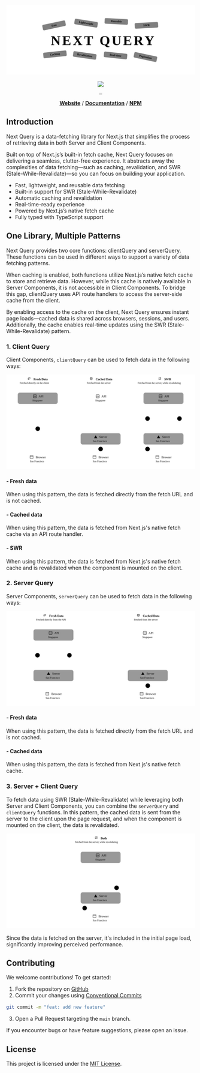 <a aria-lable="Next Query" href="https://query.bigbang.build/">
  <picture>
    <source srcset="https://raw.githubusercontent.com/bigbang-sdk/assets/refs/heads/main/hero-banners/hero-dark.svg" media="(prefers-color-scheme: dark)" />
    <source srcset="https://raw.githubusercontent.com/bigbang-sdk/assets/refs/heads/main/hero-banners/hero-light.svg" media="(prefers-color-scheme: light)" />
    <img src="https://raw.githubusercontent.com/bigbang-sdk/assets/refs/heads/main/hero-banners/hero-light.svg" alt="Fetch Pattern" referrerpolicy="no-referrer-when-downgrade" />
  </picture>
</a>

<p align="center">
  <a aria-label="Bigbang logo" href="https://query.bigbang.build/">
    <img src="https://badgen.net/badge/icon/Made%20by%20Bigbang?icon=https://raw.githubusercontent.com/bigbang-sdk/assets/refs/heads/main/logo/logo-white.svg&label&color=black&labelColor=black"/>
  </a>
  <br/>
  <a aria-label="NPM version" href="https://www.npmjs.com/package/@bigbang-sdk/next-query">
    <img alt="" src="https://badgen.net/npm/v/@bigbang-sdk/next-query?&labelColor=black"/>
  </a>
  <a aria-label="Package size" href="https://bundlephobia.com/result?p=@bigbang-sdk/next-query">
    <img alt="" src="https://badgen.net/bundlephobia/minzip/@bigbang-sdk/next-query?&labelColor=black"/>
  </a>
  <a aria-label="License" href="https://github.com/bigbang-sdk/next-query/blob/main/package/LICENSE">
    <img alt="" src="https://badgen.net/npm/license/@bigbang-sdk/next-query?&labelColor=black"/>
  </a>
</p>

<p align="center">
  <a href="https://query.bigbang.build/"><strong>Website</strong></a> /
  <a href="https://query.bigbang.build/docs"><strong>Documentation</strong></a> /
  <a href="https://www.npmjs.com/package/@bigbang-sdk/next-query"><strong>NPM</strong></a>
</p>

## Introduction

Next Query is a data-fetching library for Next.js that simplifies the process of retrieving data in both Server and Client Components.

Built on top of Next.js’s built-in fetch cache, Next Query focuses on delivering a seamless, clutter-free experience. It abstracts away the complexities of data fetching—such as caching, revalidation, and SWR (Stale-While-Revalidate)—so you can focus on building your application.

- Fast, lightweight, and reusable data fetching
- Built-in support for SWR (Stale-While-Revalidate)
- Automatic caching and revalidation
- Real-time-ready experience
- Powered by Next.js’s native fetch cache
- Fully typed with TypeScript support

## One Library, Multiple Patterns

Next Query provides two core functions: clientQuery and serverQuery. These functions can be used in different ways to support a variety of data fetching patterns.

When caching is enabled, both functions utilize Next.js’s native fetch cache to store and retrieve data. However, while this cache is natively available in Server Components, it is not accessible in Client Components. To bridge this gap, clientQuery uses API route handlers to access the server-side cache from the client.

By enabling access to the cache on the client, Next Query ensures instant page loads—cached data is shared across browsers, sessions, and users. Additionally, the cache enables real-time updates using the SWR (Stale-While-Revalidate) pattern.

### 1. Client Query

Client Components, `clientQuery` can be used to fetch data in the following ways:

<picture>
  <source srcset="https://raw.githubusercontent.com/bigbang-sdk/assets/refs/heads/main/fetch-patterns/fetch-pattern-client-dark.svg" media="(prefers-color-scheme: dark)" />
    <source srcset="https://raw.githubusercontent.com/bigbang-sdk/assets/refs/heads/main/fetch-patterns/fetch-pattern-client-light.svg" media="(prefers-color-scheme: light)" />
    <img src="https://raw.githubusercontent.com/bigbang-sdk/assets/refs/heads/main/fetch-patterns/fetch-pattern-client-light.svg" alt="Fetch Pattern" referrerpolicy="no-referrer-when-downgrade" />
</picture>

#### - Fresh data

When using this pattern, the data is fetched directly from the fetch URL and is not cached.

#### - Cached data

When using this pattern, the data is fetched from Next.js's native fetch cache via an API route handler.

#### - SWR

When using this pattern, the data is fetched from Next.js's native fetch cache and is revalidated when the component is mounted on the client.

### 2. Server Query

Server Components, `serverQuery` can be used to fetch data in the following ways:

<picture>
  <source srcset="https://raw.githubusercontent.com/bigbang-sdk/assets/refs/heads/main/fetch-patterns/fetch-pattern-server-dark.svg" media="(prefers-color-scheme: dark)" />
    <source srcset="https://raw.githubusercontent.com/bigbang-sdk/assets/refs/heads/main/fetch-patterns/fetch-pattern-server-light.svg" media="(prefers-color-scheme: light)" />
    <img src="https://raw.githubusercontent.com/bigbang-sdk/assets/refs/heads/main/fetch-patterns/fetch-pattern-server-light.svg" alt="Fetch Pattern" referrerpolicy="no-referrer-when-downgrade" />
</picture>

#### - Fresh data

When using this pattern, the data is fetched directly from the fetch URL and is not cached.

#### - Cached data

When using this pattern, the data is fetched from Next.js's native fetch cache.

### 3. Server + Client Query

To fetch data using SWR (Stale-While-Revalidate) while leveraging both Server and Client Components, you can combine the `serverQuery` and `clientQuery` functions.
In this pattern, the cached data is sent from the server to the client upon the page request, and when the component is mounted on the client, the data is revalidated.

<picture>
  <source srcset="https://raw.githubusercontent.com/bigbang-sdk/assets/refs/heads/main/fetch-patterns/fetch-pattern-both-dark.svg" media="(prefers-color-scheme: dark)" />
    <source srcset="https://raw.githubusercontent.com/bigbang-sdk/assets/refs/heads/main/fetch-patterns/fetch-pattern-both-light.svg" media="(prefers-color-scheme: light)" />
    <img src="https://raw.githubusercontent.com/bigbang-sdk/assets/refs/heads/main/fetch-patterns/fetch-pattern-both-light.svg" alt="Fetch Pattern" referrerpolicy="no-referrer-when-downgrade" />
</picture>

Since the data is fetched on the server, it's included in the initial page load, significantly improving perceived performance.

## Contributing

We welcome contributions! To get started:

1. Fork the repository on [GitHub](https://github.com/bigbang-sdk/next-query)
2. Commit your changes using [Conventional Commits](https://www.conventionalcommits.org/en)

```bash
git commit -m "feat: add new feature"
```

3. Open a Pull Request targeting the `main` branch.

If you encounter bugs or have feature suggestions, please open an issue.

## License

This project is licensed under the [MIT License](https://github.com/bigbang-sdk/next-query/blob/main/LICENSE).
